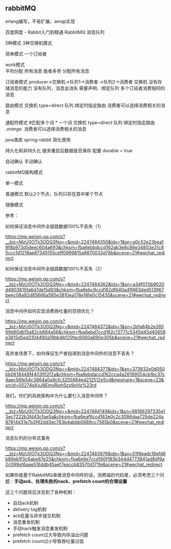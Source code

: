 ## rabbitMQ

erlang编写，不易扩展，amqp实现

百度网盘 - Rabbit入门到精通
RabbitMQ 消息队列

5种模式
3种交换机模式


简单模式
	一个订阅者

work模式  
	平均分配 所有消息
	能者多劳 分配所有消息

订阅者模式
	producer->交换机->队列1->消费者
				   ->队列2->消费者
	交换机 没有存储消息的能力  没有队列，消息会消失
	需要声明、绑定队列
	多个订阅者消费相同的消息


路由模式
	交换机  type=direct
	队列  绑定时指定路由
	消费者可以选择消费相关的消息

通配符模式
	#匹配多个词   * 一个词
	交换机  type=direct
	队列  绑定时指定路由 *.orange.*
	消费者可以选择消费相关的消息

java类库
	spring-rabbit 简化使用


持久化和非持久化 
	服务重启后数据是否保存
	配置 durable = true



自动确认
手动确认



rabbitMQ架构模式

单一模式

普通模式 默认2个节点，队列只存在其中某个节点

镜像模式  





参考：

如何保证消息中间件全链路数据100%不丢失（1）

<https://mp.weixin.qq.com/s?__biz=MzU0OTk3ODQ3Ng==&mid=2247484350&idx=1&sn=a0c52e23bea19f8b973d5deec604a693&chksm=fba6ebbdccd162ab3e8c88e34803e31c85ccc1d1218ae87345155ceff0999815a9870033d78b&scene=21#wechat_redirect>



如何保证消息中间件全链路数据100%不丢失（2）

<https://mp.weixin.qq.com/s?__biz=MzU0OTk3ODQ3Ng==&mid=2247484362&idx=1&sn=a34f070b9020d4803615fa6d7da15d93&chksm=fba6ebc9ccd162df440ad1f463ded513967beec08a92d85666a585e3810ea178e18fe0c15435&scene=21#wechat_redirect>



消息中间件如何实现消费吞吐量的百倍优化？

<https://mp.weixin.qq.com/s?__biz=MzU0OTk3ODQ3Ng==&mid=2247484372&idx=1&sn=2bfa84b2e26569d60db15a82cb684a56&chksm=fba6ebd7ccd162c13771c5345d45d40658e3815d5ed3104490a19bb4bf20fec6060a690e305b&scene=21#wechat_redirect>



高并发场景下，如何保证生产者投递到消息中间件的消息不丢失？

<https://mp.weixin.qq.com/s?__biz=MzU0OTk3ODQ3Ng==&mid=2247484377&idx=1&sn=373832e0d050bb0618448f4403f02f2a&chksm=fba6ebdaccd162cca4a26199554cbfbc37c4aec56fe54c3864a0a9cfc3255884ed212512e5cd&mpshare=1&scene=23&srcid=05274qXyJ8EmyRiqh5zx9oHz%23rd>



哥们，你们的系统架构中为什么要引入消息中间件？

<https://mp.weixin.qq.com/s?__biz=MzU0OTk3ODQ3Ng==&mid=2247484149&idx=1&sn=98186297335e13ec7222b3fd43cfae5a&chksm=fba6eaf6ccd163e0c2c3086daa725de224a97814d31e7b3f62dd3ec763b4abbb0689cc7565b0&scene=21#wechat_redirect>



消息队列的分布式事务

<https://mp.weixin.qq.com/s?__biz=MzU0OTk3ODQ3Ng==&mid=2247483876&idx=1&sn=51f8eadc16efd6b89eb1f3c6abe67e25&chksm=fba6e9e7ccd160f183b344d4773841ad8df9a2c099a16aae516ddb45aef7eaccb83570d171fe&scene=21#wechat_redirect>









如果你是基于RabbitMQ来做消息中间件的话，消费端的代码里，必须考虑三个问题：**手动ack、处理失败的nack、prefetch count的合理设置**



这三个问题背后涉及到了各种机制：



- 自动ack机制
- delivery tag机制
- ack批量与异步提交机制
- 消息重发机制
- 手动nack触发消息重发机制
- prefetch count过大导致内存溢出问题
- prefetch count过小导致吞吐量过低
